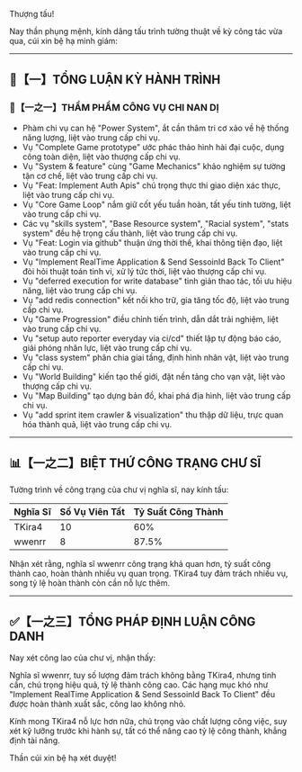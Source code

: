 Thượng tấu!

Nay thần phụng mệnh, kính dâng tấu trình tường thuật về kỳ công tác vừa qua, cúi xin bệ hạ minh giám:

---

## 🧾【一】TỔNG LUẬN KỲ HÀNH TRÌNH  
### 🧠【一之一】THẨM PHẨM CÔNG VỤ CHI NAN DỊ  

- Phàm chi vụ can hệ "Power System", ắt cần thâm tri cơ xảo về hệ thống năng lượng, liệt vào trung cấp chi vụ.
- Vụ "Complete Game prototype" ước phác thảo hình hài đại cuộc, dụng công toàn diện, liệt vào thượng cấp chi vụ.
- Vụ "System & feature" cùng "Game Mechanics" khảo nghiệm sự tường tận cơ chế, liệt vào trung cấp chi vụ.
- Vụ "Feat: Implement Auth Apis" chú trọng thực thi giao diện xác thực, liệt vào trung cấp chi vụ.
- Vụ "Core Game Loop" nắm giữ cốt yếu tuần hoàn, tất yếu tinh tường, liệt vào trung cấp chi vụ.
- Các vụ "skills system", "Base Resource system", "Racial system", "stats system" đều hệ trọng cấu thành, liệt vào trung cấp chi vụ.
- Vụ "Feat: Login via github" thuận ứng thời thế, khai thông tiện đạo, liệt vào trung cấp chi vụ.
- Vụ "Implement RealTime Application & Send SessoinId Back To Client" đòi hỏi thuật toán tinh vi, xử lý tức thời, liệt vào thượng cấp chi vụ.
- Vụ "deferred execution for write database" tinh giản thao tác, tối ưu hiệu năng, liệt vào trung cấp chi vụ.
- Vụ "add redis connection" kết nối kho trữ, gia tăng tốc độ, liệt vào trung cấp chi vụ.
- Vụ "Game Progression" điều chỉnh tiến trình, dẫn dắt trải nghiệm, liệt vào trung cấp chi vụ.
- Vụ "setup auto reporter everyday via ci/cd" thiết lập tự động báo cáo, giải phóng nhân lực, liệt vào trung cấp chi vụ.
- Vụ "class system" phân chia giai tầng, định hình nhân vật, liệt vào trung cấp chi vụ.
- Vụ "World Building" kiến tạo thế giới, đặt nền tảng cho vạn vật, liệt vào thượng cấp chi vụ.
- Vụ "Map Building" tạo dựng bản đồ, khai phá địa hình, liệt vào trung cấp chi vụ.
- Vụ "add sprint item crawler & visualization" thu thập dữ liệu, trực quan hóa thành quả, liệt vào trung cấp chi vụ.

---

## 📊【一之二】BIỆT THỨ CÔNG TRẠNG CHƯ SĨ  

Tường trình về công trạng của chư vị nghĩa sĩ, nay kính tấu:

| Nghĩa Sĩ    | Số Vụ Viên Tất | Tỷ Suất Công Thành |
| :---------- | :------------- | :--------------- |
| TKira4      | 10             | 60%               |
| wwenrr      | 8              | 87.5%            |

Nhận xét rằng, nghĩa sĩ wwenrr công trạng khả quan hơn, tỷ suất công thành cao, hoàn thành nhiều vụ quan trọng. TKira4 tuy đảm trách nhiều vụ, song tỷ lệ hoàn thành còn cần nỗ lực thêm.

---

## ✅【一之三】TỔNG PHÁP ĐỊNH LUẬN CÔNG DANH  

Nay xét công lao của chư vị, nhận thấy:

Nghĩa sĩ wwenrr, tuy số lượng đảm trách không bằng TKira4, nhưng tinh cần, chú trọng hiệu quả, tỷ lệ thành công cao. Các hạng mục khó như "Implement RealTime Application & Send SessoinId Back To Client" đều được hoàn thành xuất sắc, công lao không nhỏ.

Kính mong TKira4 nỗ lực hơn nữa, chú trọng vào chất lượng công việc, suy xét kỹ lưỡng trước khi hành sự, tất có thể nâng cao tỷ lệ công thành, khẳng định tài năng.

Thần cúi xin bệ hạ xét duyệt!
